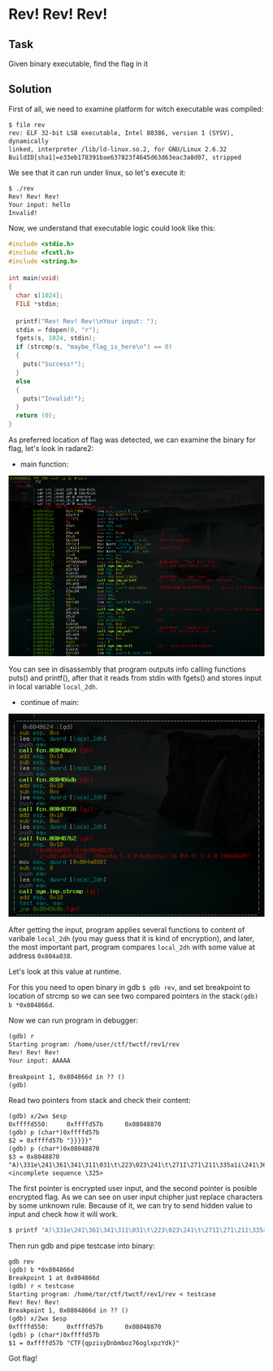 # Rev! Rev! Rev!

## Task

Given binary executable, find the flag in it

## Solution

First of all, we need to examine platform for witch executable was compiled:

```
$ file rev
rev: ELF 32-bit LSB executable, Intel 80386, version 1 (SYSV), dynamically
linked, interpreter /lib/ld-linux.so.2, for GNU/Linux 2.6.32
BuildID[sha1]=e33eb178391bae637823f4645d63d63eac3a8d07, stripped
```

We see that it can run under linux, so let's execute it:


```
$ ./rev
Rev! Rev! Rev!
Your input: hello
Invalid!
```
Now, we understand that executable logic could look like this:


```c
#include <stdio.h>
#include <fcntl.h>
#include <string.h>

int main(void)
{
  char s[1024];
  FILE *stdin;

  printf("Rev! Rev! Rev!\nYour input: ");
  stdin = fdopen(0, "r");
  fgets(s, 1024, stdin);
  if (strcmp(s, "maybe_flag_is_here\n") == 0)
  {
    puts("Success!");
  }
  else
  {
    puts("Invalid!");
  }
  return (0);
}
```
As preferred location of flag was detected, we can examine the binary for flag,
let's look in radare2:

* main function:

![main function](main1.png)

You can see in disassembly that program outputs info calling functions puts() and printf(), after that it reads from stdin with fgets() and stores input in local variable `local_2dh`.

* continue of main:

![main function continue](main2.png)

After getting the input, program applies several functions to content of varibale `local_2dh` (you may guess that it is kind of encryption), and later, the most important part, program compares `local_2dh` with some value at address `0x804a038`.

Let's look at this value at runtime.

For this you need to open binary in gdb `$ gdb rev`, and set breakpoint to location of strcmp so we can see two compared pointers in the stack`(gdb) b *0x804866d`.

Now we can run program in debugger:

```
(gdb) r
Starting program: /home/user/ctf/twctf/rev1/rev
Rev! Rev! Rev!
Your input: AAAAA

Breakpoint 1, 0x804866d in ?? ()
(gdb)
```

Read two pointers from stack and check their content:

```
(gdb) x/2wx $esp
0xffffd550:     0xffffd57b      0x08048870
(gdb) p (char*)0xffffd57b
$2 = 0xffffd57b "}}}}}"
(gdb) p (char*)0x08048870
$3 = 0x8048870 "A)\331e\241\361\341\311\031\t\223\023\241\t\271I\271\211\335a1i\241\361q!\235\325=", <incomplete sequence \325>
```

The first pointer is encrypted user input, and the second pointer is posible encrypted flag. As we can see on user input chipher just replace characters by some unknown rule. Because of it, we can try to send hidden value to input and check how it will work.

```bash
$ printf "A)\331e\241\361\341\311\031\t\223\023\241\t\271I\271\211\335a1i\241\361q\!\235\325=\n" > testcase
```
Then run gdb and pipe testcase into binary:

```
gdb rev
(gdb) b *0x804866d
Breakpoint 1 at 0x804866d
(gdb) r < testcase
Starting program: /home/tor/ctf/twctf/rev1/rev < testcase
Rev! Rev! Rev!
Breakpoint 1, 0x0804866d in ?? ()
(gdb) x/2wx $esp
0xffffd550:     0xffffd57b      0x08048870
(gdb) p (char*)0xffffd57b
$1 = 0xffffd57b "CTF{qpzisyDnbmboz76oglxpzYdk}"
```

Got flag!
